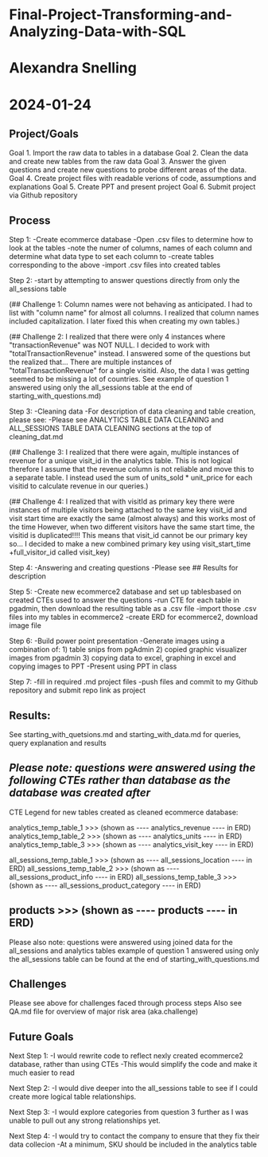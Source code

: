 # Final-Project-Transforming-and-Analyzing-Data-with-SQL
# Alexandra Snelling
# 2024-01-24


## Project/Goals
Goal 1. Import the raw data to tables in a database
Goal 2. Clean the data and create new tables from the raw data
Goal 3. Answer the given questions and create new questions to probe different areas of the data.
Goal 4. Create project files with readable verions of code, assumptions and explanations 
Goal 5. Create PPT and present project 
Goal 6. Submit project via Github repository


## Process
Step 1: -Create ecommerce database
	-Open .csv files to determine how to look at the tables 
	-note the numer of columns, names of each column and determine what data type to set each column to
	-create tables corresponding to the above
	-import .csv files into created tables

Step 2: -start by attempting to answer questions directly from only the all_sessions table

(## Challenge 1: Column names were not behaving as anticipated. I had to list with "column name" for almost all columns.
		 I realized that column names included capitalization. I later fixed this when creating my own tables.)

(## Challenge 2: I realized that there were only 4 instances where "transactionRevenue" was NOT NULL.
		 I decided to work with "totalTransactionRevenue" instead.
		 I answered some of the questions but the realized that...
		 There are multiple instances of "totalTransactionRevenue" for a single visitid. 
		 Also, the data I was getting seemed to be missing a lot of countries.
		 See example of question 1 answered using only the all_sessions table at the end of starting_with_questions.md)


Step 3: -Cleaning data
	-For description of data cleaning and table creation, please see:
	-Please see ANALYTICS TABLE  DATA CLEANING and ALL_SESSIONS TABLE  DATA CLEANING sections at the top of cleaning_dat.md 

(## Challenge 3: I realized that there were again, multiple instances of revenue for a unique visit_id in the analytics table.
		 This is not logical therefore I assume that the revenue column is not reliable and move this to a separate table.
		 I instead used the sum of units_sold * unit_price for each visitid to calculate revenue in our queries.)

(## Challenge 4: I realized that with visitId as primary key there were instances of multiple visitors being attached to the same key
		 visit_id and visit start time are exactly the same (almost always) and this works most of the time 
		 However, when two different visitors have the same start time, the visitid is duplicated!!!!
		 This means that visit_id cannot be our primary key so...
		 I decided to make a new combined primary key using visit_start_time +full_visitor_id called visit_key)


Step 4: -Answering and creating questions
	-Please see ## Results for description

Step 5: -Create new ecommerce2 database and set up tablesbased on created CTEs used to answer the questions
	-run CTE for each table in pgadmin, then download the resulting table as a .csv file
	-import those .csv files into my tables in ecommerce2
	-create ERD for ecommerce2, download image file

Step 6: -Build power point presentation 
	-Generate images using a combination of:
		1) table snips from pgAdmin
		2) copied graphic visualizer images from pgadmin 
		3) copying data to excel, graphing in excel and copying images to PPT 
	-Present using PPT in class

Step 7: -fill in required .md project files
	-push files and commit to my Github repository and submit repo link as project


## Results:

See starting_with_quetsions.md and starting_with_data.md for queries, query explanation and results

*Please note: questions were answered using the following CTEs rather than database as the database was created after*
---------------------------------------------------------------------------------------------------------------------
CTE Legend for new tables created as cleaned ecommerce database: 

analytics_temp_table_1 >>> (shown as ---- analytics_revenue ---- in ERD)
analytics_temp_table_2 >>> (shown as ---- analytics_units ---- in ERD)
analytics_temp_table_3 >>> (shown as ---- analytics_visit_key ---- in ERD)

all_sessions_temp_table_1 >>> (shown as ---- all_sessions_location ---- in ERD)
all_sessions_temp_table_2 >>> (shown as ---- all_sessions_product_info ---- in ERD)
all_sessions_temp_table_3 >>> (shown as ---- all_sessions_product_category ---- in ERD)

products >>> (shown as ---- products ---- in ERD)
---------------------------------------------------------------------------------------------------------------------
Please also note: questions were answered using joined data for the all_sessions and analytics tables 
		  example of question 1 answered using only the all_sessions table can be found at the end of starting_with_questions.md 



## Challenges 
Please see above for challenges faced through process steps
Also see QA.md file for overview of major risk area (aka.challenge)



## Future Goals
Next Step 1: -I would rewrite code to reflect nexly created ecommerce2 database, rather than using CTEs
	     -This would simplify the code and make it much easier to read

Next Step 2: -I would dive deeper into the all_sessions table to see if I could create more logical table relationships.

Next Step 3: -I would explore categories from question 3 further as I was unable to pull out any strong relationships yet.

Next Step 4: -I would try to contact the company to ensure that they fix their data collecion
	     -At a minimum, SKU should be included in the analytics table